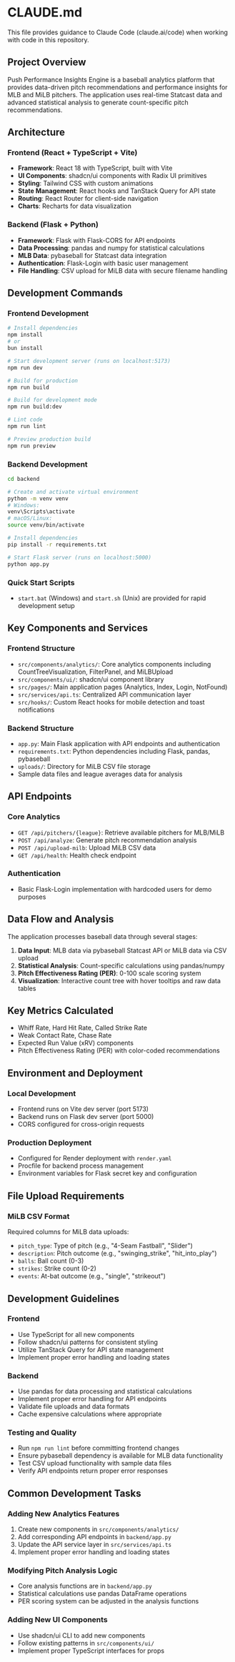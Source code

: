 # CLAUDE.md

This file provides guidance to Claude Code (claude.ai/code) when working with code in this repository.

## Project Overview

Push Performance Insights Engine is a baseball analytics platform that provides data-driven pitch recommendations and performance insights for MLB and MiLB pitchers. The application uses real-time Statcast data and advanced statistical analysis to generate count-specific pitch recommendations.

## Architecture

### Frontend (React + TypeScript + Vite)
- **Framework**: React 18 with TypeScript, built with Vite
- **UI Components**: shadcn/ui components with Radix UI primitives
- **Styling**: Tailwind CSS with custom animations
- **State Management**: React hooks and TanStack Query for API state
- **Routing**: React Router for client-side navigation
- **Charts**: Recharts for data visualization

### Backend (Flask + Python)
- **Framework**: Flask with Flask-CORS for API endpoints
- **Data Processing**: pandas and numpy for statistical calculations
- **MLB Data**: pybaseball for Statcast data integration
- **Authentication**: Flask-Login with basic user management
- **File Handling**: CSV upload for MiLB data with secure filename handling

## Development Commands

### Frontend Development
```bash
# Install dependencies
npm install
# or
bun install

# Start development server (runs on localhost:5173)
npm run dev

# Build for production
npm run build

# Build for development mode
npm run build:dev

# Lint code
npm run lint

# Preview production build
npm run preview
```

### Backend Development
```bash
cd backend

# Create and activate virtual environment
python -m venv venv
# Windows:
venv\Scripts\activate
# macOS/Linux:
source venv/bin/activate

# Install dependencies
pip install -r requirements.txt

# Start Flask server (runs on localhost:5000)
python app.py
```

### Quick Start Scripts
- `start.bat` (Windows) and `start.sh` (Unix) are provided for rapid development setup

## Key Components and Services

### Frontend Structure
- `src/components/analytics/`: Core analytics components including CountTreeVisualization, FilterPanel, and MiLBUpload
- `src/components/ui/`: shadcn/ui component library
- `src/pages/`: Main application pages (Analytics, Index, Login, NotFound)
- `src/services/api.ts`: Centralized API communication layer
- `src/hooks/`: Custom React hooks for mobile detection and toast notifications

### Backend Structure
- `app.py`: Main Flask application with API endpoints and authentication
- `requirements.txt`: Python dependencies including Flask, pandas, pybaseball
- `uploads/`: Directory for MiLB CSV file storage
- Sample data files and league averages data for analysis

## API Endpoints

### Core Analytics
- `GET /api/pitchers/{league}`: Retrieve available pitchers for MLB/MiLB
- `POST /api/analyze`: Generate pitch recommendation analysis
- `POST /api/upload-milb`: Upload MiLB CSV data
- `GET /api/health`: Health check endpoint

### Authentication
- Basic Flask-Login implementation with hardcoded users for demo purposes

## Data Flow and Analysis

The application processes baseball data through several stages:
1. **Data Input**: MLB data via pybaseball Statcast API or MiLB data via CSV upload
2. **Statistical Analysis**: Count-specific calculations using pandas/numpy
3. **Pitch Effectiveness Rating (PER)**: 0-100 scale scoring system
4. **Visualization**: Interactive count tree with hover tooltips and raw data tables

## Key Metrics Calculated
- Whiff Rate, Hard Hit Rate, Called Strike Rate
- Weak Contact Rate, Chase Rate
- Expected Run Value (xRV) components
- Pitch Effectiveness Rating (PER) with color-coded recommendations

## Environment and Deployment

### Local Development
- Frontend runs on Vite dev server (port 5173)
- Backend runs on Flask dev server (port 5000)
- CORS configured for cross-origin requests

### Production Deployment
- Configured for Render deployment with `render.yaml`
- Procfile for backend process management
- Environment variables for Flask secret key and configuration

## File Upload Requirements

### MiLB CSV Format
Required columns for MiLB data uploads:
- `pitch_type`: Type of pitch (e.g., "4-Seam Fastball", "Slider")
- `description`: Pitch outcome (e.g., "swinging_strike", "hit_into_play")
- `balls`: Ball count (0-3)
- `strikes`: Strike count (0-2)
- `events`: At-bat outcome (e.g., "single", "strikeout")

## Development Guidelines

### Frontend
- Use TypeScript for all new components
- Follow shadcn/ui patterns for consistent styling
- Utilize TanStack Query for API state management
- Implement proper error handling and loading states

### Backend
- Use pandas for data processing and statistical calculations
- Implement proper error handling for API endpoints
- Validate file uploads and data formats
- Cache expensive calculations where appropriate

### Testing and Quality
- Run `npm run lint` before committing frontend changes
- Ensure pybaseball dependency is available for MLB data functionality
- Test CSV upload functionality with sample data files
- Verify API endpoints return proper error responses

## Common Development Tasks

### Adding New Analytics Features
1. Create new components in `src/components/analytics/`
2. Add corresponding API endpoints in `backend/app.py`
3. Update the API service layer in `src/services/api.ts`
4. Implement proper error handling and loading states

### Modifying Pitch Analysis Logic
- Core analysis functions are in `backend/app.py`
- Statistical calculations use pandas DataFrame operations
- PER scoring system can be adjusted in the analysis functions

### Adding New UI Components
- Use shadcn/ui CLI to add new components
- Follow existing patterns in `src/components/ui/`
- Implement proper TypeScript interfaces for props